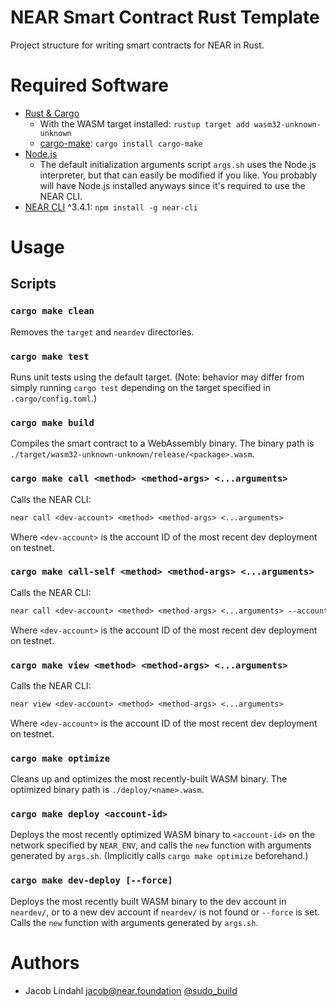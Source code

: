 # NEAR Smart Contract Rust Template

Project structure for writing smart contracts for NEAR in Rust.

# Required Software

- [Rust & Cargo](https://www.rust-lang.org/tools/install)
  - With the WASM target installed: `rustup target add wasm32-unknown-unknown`
  - [cargo-make](https://crates.io/crates/cargo-make): `cargo install cargo-make`
- [Node.js](https://nodejs.org/)
  - The default initialization arguments script `args.sh` uses the Node.js interpreter, but that can easily be modified if you like. You probably will have Node.js installed anyways since it's required to use the NEAR CLI.
- [NEAR CLI](https://docs.near.org/tools/near-cli) ^3.4.1: `npm install -g near-cli`

# Usage

## Scripts

### `cargo make clean`

Removes the `target` and `neardev` directories.

### `cargo make test`

Runs unit tests using the default target. (Note: behavior may differ from simply running `cargo test` depending on the target specified in `.cargo/config.toml`.)

### `cargo make build`

Compiles the smart contract to a WebAssembly binary. The binary path is `./target/wasm32-unknown-unknown/release/<package>.wasm`.

### `cargo make call <method> <method-args> <...arguments>`

Calls the NEAR CLI:

```txt
near call <dev-account> <method> <method-args> <...arguments>
```

Where `<dev-account>` is the account ID of the most recent dev deployment on testnet.

### `cargo make call-self <method> <method-args> <...arguments>`

Calls the NEAR CLI:

```txt
near call <dev-account> <method> <method-args> <...arguments> --accountId <dev-account>
```

Where `<dev-account>` is the account ID of the most recent dev deployment on testnet.

### `cargo make view <method> <method-args> <...arguments>`

Calls the NEAR CLI:

```txt
near view <dev-account> <method> <method-args> <...arguments>
```

Where `<dev-account>` is the account ID of the most recent dev deployment on testnet.

### `cargo make optimize`

Cleans up and optimizes the most recently-built WASM binary. The optimized binary path is `./deploy/<name>.wasm`.

### `cargo make deploy <account-id>`

Deploys the most recently optimized WASM binary to `<account-id>` on the network specified by `NEAR_ENV`, and calls the `new` function with arguments generated by `args.sh`. (Implicitly calls `cargo make optimize` beforehand.)

### `cargo make dev-deploy [--force]`

Deploys the most recently built WASM binary to the dev account in `neardev/`, or to a new dev account if `neardev/` is not found or `--force` is set. Calls the `new` function with arguments generated by `args.sh`.

# Authors

- Jacob Lindahl <jacob@near.foundation> [@sudo_build](https://twitter.com/sudo_build)

